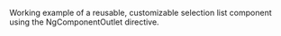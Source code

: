 Working example of a reusable, customizable selection list component using the NgComponentOutlet directive.
